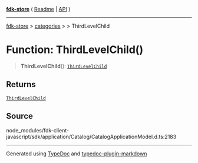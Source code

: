 [**fdk-store**](../../../README.md) ( [Readme](../../../README.md) \| [API](../../../API.md) )

---

[fdk-store](../../../API.md) > [categories](../../README.md) > [<internal>](../README.md) > ThirdLevelChild

# Function: ThirdLevelChild()

> **ThirdLevelChild**(): [`ThirdLevelChild`](../type-aliases/type-alias.ThirdLevelChild.md)

## Returns

[`ThirdLevelChild`](../type-aliases/type-alias.ThirdLevelChild.md)

## Source

node_modules/fdk-client-javascript/sdk/application/Catalog/CatalogApplicationModel.d.ts:2183

---

Generated using [TypeDoc](https://typedoc.org/) and [typedoc-plugin-markdown](https://www.npmjs.com/package/typedoc-plugin-markdown)
